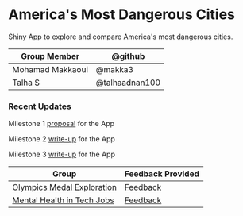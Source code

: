 # America's Most Dangerous Cities
Shiny App to explore and compare America's most dangerous cities.

| Group Member | @github |
|--|--|
|Mohamad Makkaoui|@makka3|
|Talha S|@talhaadnan100|

### Recent Updates

Milestone 1 [proposal](/proposal.md) for the App

Milestone 2 [write-up](/milestone2_writeup.md) for the App

Milestone 3 [write-up](/milestone3_writeup.md) for the App

| Group | Feedback Provided |
|--|--|
|[Olympics Medal Exploration](https://github.com/UBC-MDS/Olympics_Medal_Exploration)|[Feedback](https://github.com/UBC-MDS/Olympics_Medal_Exploration/issues/10)|
|[Mental Health  in Tech Jobs](https://github.com/UBC-MDS/Mental_Health_in_TechJobs)|[Feedback](https://github.com/UBC-MDS/Mental_Health_in_TechJobs/issues/4)|

